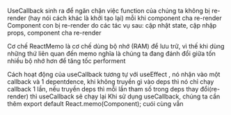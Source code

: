 UseCallback sinh ra để ngăn chặn việc function của chúng ta không bị re-render (hay nói cách khác là khởi tạo lại) mỗi khi component cha re-render
Component con bị re-render do các tác vụ sau: cập nhật state, cập nhập props, component cha re-render

Cơ chế ReactMemo là cơ chế dùng bộ nhớ (RAM) để lưu trữ, vì thế khi dùng những thứ liên quan đến memo nghĩa là chúng ta đang đánh đổi giữa tốn nhiều bộ nhớ hơn để tăng tốc performent

Cách hoạt động của useCallback tương tự với useEffect , nó nhận vào một callback và 1 depentdence, khi không truyền gì vào deps thì nó chỉ chạy callback 1 lần, nếu truyền deps thì mỗi lần tham số trong deps thay đổi(re-render) thì useCallback sẽ chạy lại
Khi sử dụng useCallback, chúng ta cần thêm export default React.memo(Component);
cuói cùng vẫn

